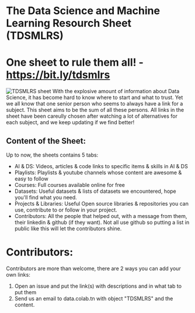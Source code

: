 # The Data Science and Machine Learning Resourch Sheet (TDSMLRS)
# One sheet to rule them all! - https://bit.ly/tdsmlrs
![TDSMLRS sheet](https://i.imgur.com/dUUEsbf.png)
With the explosive amount of information about Data Science, it has become hard to know where to start and what to trust.
Yet we all know that one senior person who seems to always have a link for a subject. This sheet aims to be the sum of all these persons.
All links in the sheet have been careully chosen after watching a lot of alternatives for each subject, and we keep updating if we find better!

## Content of the Sheet: 
Up to now, the sheets contains 5 tabs:
* AI & DS: Videos, articles & code links to specific items & skills in AI & DS
* Playlists: Playlists & youtube channels whose content are awesome & easy to follow
* Courses: Full courses available online for free
* Datasets: Useful datasets & lists of datasets we encountered, hope you'll find what you need.
* Projects & Libraries: Useful Open source libraries & repositories you can use, contribute to or follow in your project.
* Contributors: All the people that helped out, with a message from them, their linkedin & github (if they want). Not all use github so putting a list in public like this will let the contributors shine.

# Contributors:
Contributors are more than welcome, there are 2 ways you can add your own links:
1. Open an issue and put the link(s) with descriptions and in what tab to put them 
2. Send us an email to data.colab.tn with object "TDSMLRS" and the content.	
